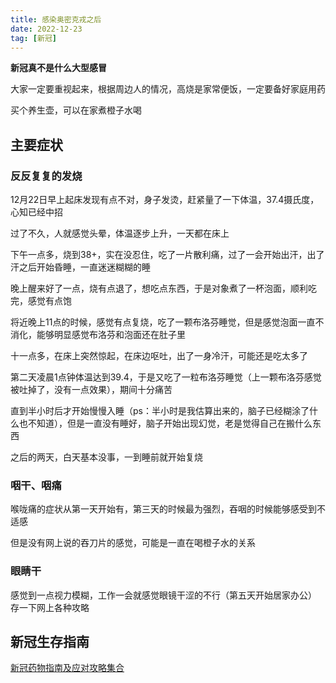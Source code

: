 ```yaml
---
title: 感染奥密克戎之后
date: 2022-12-23
tag: [新冠]
---
```


**新冠真不是什么大型感冒**

大家一定要重视起来，根据周边人的情况，高烧是家常便饭，一定要备好家庭用药

买个养生壶，可以在家煮橙子水喝

## 主要症状

### 反反复复的发烧

12月22日早上起床发现有点不对，身子发烫，赶紧量了一下体温，37.4摄氏度，心知已经中招

过了不久，人就感觉头晕，体温逐步上升，一天都在床上

下午一点多，烧到38+，实在没忍住，吃了一片散利痛，过了一会开始出汗，出了汗之后开始昏睡，一直迷迷糊糊的睡

晚上醒来好了一点，烧有点退了，想吃点东西，于是对象煮了一杯泡面，顺利吃完，感觉有点饱

将近晚上11点的时候，感觉有点复烧，吃了一颗布洛芬睡觉，但是感觉泡面一直不消化，能够明显感觉布洛芬和泡面还在肚子里

十一点多，在床上突然惊起，在床边呕吐，出了一身冷汗，可能还是吃太多了

第二天凌晨1点钟体温达到39.4，于是又吃了一粒布洛芬睡觉（上一颗布洛芬感觉被吐掉了，没有一点效果），期间十分痛苦

直到半小时后才开始慢慢入睡（ps：半小时是我估算出来的，脑子已经糊涂了什么也不知道），但是一直没有睡好，脑子开始出现幻觉，老是觉得自己在搬什么东西

之后的两天，白天基本没事，一到睡前就开始复烧

### 咽干、咽痛

喉咙痛的症状从第一天开始有，第三天的时候最为强烈，吞咽的时候能够感受到不适感

但是没有网上说的吞刀片的感觉，可能是一直在喝橙子水的关系

### 眼睛干

感觉到一点视力模糊，工作一会就感觉眼镜干涩的不行（第五天开始居家办公）
存一下网上各种攻略

## 新冠生存指南

[新冠药物指南及应对攻略集合](https://docs.qq.com/sheet/DV3hFQXNCaHJMZ3Nq?tab=BB08J2)
